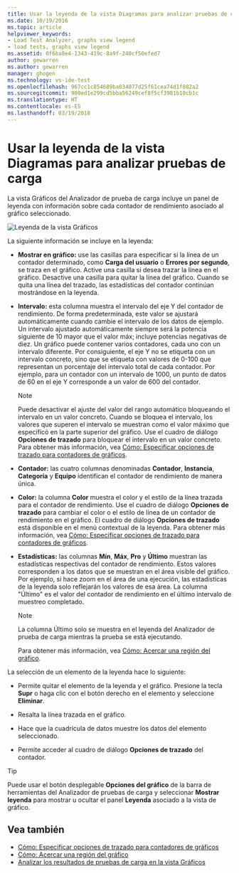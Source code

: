 ```yaml
---
title: Usar la leyenda de la vista Diagramas para analizar pruebas de carga en Visual Studio | Microsoft Docs
ms.date: 10/19/2016
ms.topic: article
helpviewer_keywords:
- Load Test Analyzer, graphs view legend
- load tests, graphs view legend
ms.assetid: 0f6ba8e4-1343-419c-8a9f-240cf50efed7
author: gewarren
ms.author: gewarren
manager: ghogen
ms.technology: vs-ide-test
ms.openlocfilehash: 967cc1c854689ba034077d25f61cea74d1f082a2
ms.sourcegitcommit: 900ed1e299cd5bba56249cef8f5cf3981b10cb1c
ms.translationtype: HT
ms.contentlocale: es-ES
ms.lasthandoff: 03/19/2018
---
```

# <a name="using-the-graphs-view-legend-to-analyze-load-tests"></a>Usar la leyenda de la vista Diagramas para analizar pruebas de carga

La vista Gráficos del Analizador de prueba de carga incluye un panel de leyenda con información sobre cada contador de rendimiento asociado al gráfico seleccionado.

![Leyenda de la vista Gráficos](../test/media/load_viewlegend.png "Load_ViewLegend")

La siguiente información se incluye en la leyenda:

-   **Mostrar en gráfico:** use las casillas para especificar si la línea de un contador determinado, como **Carga del usuario** o **Errores por segundo**, se traza en el gráfico. Active una casilla si desea trazar la línea en el gráfico. Desactive una casilla para quitar la línea del gráfico. Cuando se quita una línea del trazado, las estadísticas del contador continúan mostrándose en la leyenda.

-   **Intervalo:** esta columna muestra el intervalo del eje Y del contador de rendimiento. De forma predeterminada, este valor se ajustará automáticamente cuando cambie el intervalo de los datos de ejemplo. Un intervalo ajustado automáticamente siempre será la potencia siguiente de 10 mayor que el valor máx; incluye potencias negativas de diez. Un gráfico puede contener varios contadores, cada uno con un intervalo diferente. Por consiguiente, el eje Y no se etiqueta con un intervalo concreto, sino que se etiqueta con valores de 0-100 que representan un porcentaje del intervalo total de cada contador. Por ejemplo, para un contador con un intervalo de 1000, un punto de datos de 60 en el eje Y corresponde a un valor de 600 del contador.

    > [!NOTE]
    > Puede desactivar el ajuste del valor del rango automático bloqueando el intervalo en un valor concreto. Cuando se bloquea el intervalo, los valores que superen el intervalo se muestran como el valor máximo que especificó en la parte superior del gráfico. Use el cuadro de diálogo **Opciones de trazado** para bloquear el intervalo en un valor concreto. Para obtener más información, vea [Cómo: Especificar opciones de trazado para contadores de gráficos](../test/how-to-specify-plot-options-for-graphing-counters.md).

-   **Contador:** las cuatro columnas denominadas **Contador**, **Instancia**, **Categoría** y **Equipo** identifican el contador de rendimiento de manera única.

-   **Color:** la columna **Color** muestra el color y el estilo de la línea trazada para el contador de rendimiento. Use el cuadro de diálogo **Opciones de trazado** para cambiar el color o el estilo de línea de un contador de rendimiento en el gráfico. El cuadro de diálogo **Opciones de trazado** está disponible en el menú contextual de la leyenda. Para obtener más información, vea [Cómo: Especificar opciones de trazado para contadores de gráficos](../test/how-to-specify-plot-options-for-graphing-counters.md).

-   **Estadísticas:** las columnas **Mín**, **Máx**, **Pro** y **Último** muestran las estadísticas respectivas del contador de rendimiento. Estos valores corresponden a los datos que se muestran en el área visible del gráfico. Por ejemplo, si hace zoom en el área de una ejecución, las estadísticas de la leyenda solo reflejarán los valores de esa área. La columna "Último" es el valor del contador de rendimiento en el último intervalo de muestreo completado.

    > [!NOTE]
    > La columna Último solo se muestra en el leyenda del Analizador de prueba de carga mientras la prueba se está ejecutando.

     Para obtener más información, vea [Cómo: Acercar una región del gráfico](../test/how-to-zoom-in-on-a-region-of-the-graph-in-load-test-results.md).

La selección de un elemento de la leyenda hace lo siguiente:

-   Permite quitar el elemento de la leyenda y el gráfico. Presione la tecla **Supr** o haga clic con el botón derecho en el elemento y seleccione **Eliminar**.

-   Resalta la línea trazada en el gráfico.

-   Hace que la cuadrícula de datos muestre los datos del elemento seleccionado.

-   Permite acceder al cuadro de diálogo **Opciones de trazado** del contador.

> [!TIP]
> Puede usar el botón desplegable **Opciones del gráfico** de la barra de herramientas del Analizador de pruebas de carga y seleccionar **Mostrar leyenda** para mostrar u ocultar el panel **Leyenda** asociado a la vista de gráfico.

## <a name="see-also"></a>Vea también

- [Cómo: Especificar opciones de trazado para contadores de gráficos](../test/how-to-specify-plot-options-for-graphing-counters.md)
- [Cómo: Acercar una región del gráfico](../test/how-to-zoom-in-on-a-region-of-the-graph-in-load-test-results.md)
- [Analizar los resultados de pruebas de carga en la vista Gráficos](../test/analyze-load-test-results-in-the-graphs-view.md)